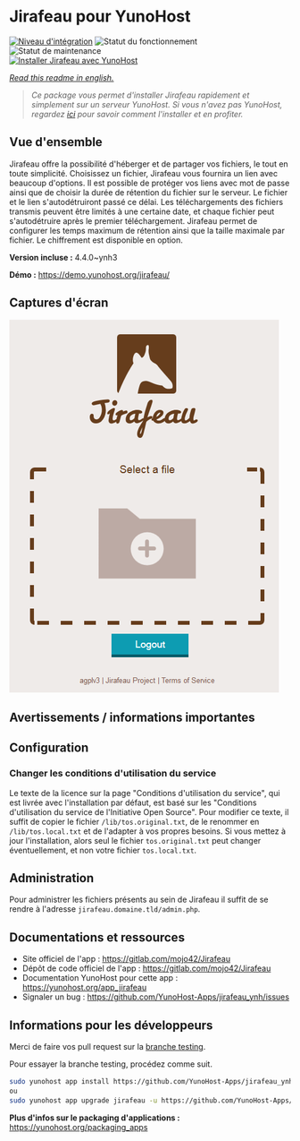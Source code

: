 <!--
N.B.: This README was automatically generated by https://github.com/YunoHost/apps/tree/master/tools/README-generator
It shall NOT be edited by hand.
-->

# Jirafeau pour YunoHost

[![Niveau d'intégration](https://dash.yunohost.org/integration/jirafeau.svg)](https://dash.yunohost.org/appci/app/jirafeau) ![Statut du fonctionnement](https://ci-apps.yunohost.org/ci/badges/jirafeau.status.svg) ![Statut de maintenance](https://ci-apps.yunohost.org/ci/badges/jirafeau.maintain.svg)  
[![Installer Jirafeau avec YunoHost](https://install-app.yunohost.org/install-with-yunohost.svg)](https://install-app.yunohost.org/?app=jirafeau)

*[Read this readme in english.](./README.md)*

> *Ce package vous permet d'installer Jirafeau rapidement et simplement sur un serveur YunoHost.
Si vous n'avez pas YunoHost, regardez [ici](https://yunohost.org/#/install) pour savoir comment l'installer et en profiter.*

## Vue d'ensemble

Jirafeau offre la possibilité d'héberger et de partager vos fichiers, le tout en toute simplicité. Choisissez un fichier, Jirafeau vous fournira un lien avec beaucoup d'options. Il est possible de protéger vos liens avec mot de passe ainsi que de choisir la durée de rétention du fichier sur le serveur. Le fichier et le lien s'autodétruiront passé ce délai. Les téléchargements des fichiers transmis peuvent être limités à une certaine date, et chaque fichier peut s'autodétruire après le premier téléchargement. Jirafeau permet de configurer les temps maximum de rétention ainsi que la taille maximale par fichier. Le chiffrement est disponible en option.


**Version incluse :** 4.4.0~ynh3

**Démo :** https://demo.yunohost.org/jirafeau/

## Captures d'écran

![Capture d'écran de Jirafeau](./doc/screenshots/TPjh48P.png)

## Avertissements / informations importantes

## Configuration

### Changer les conditions d'utilisation du service

Le texte de la licence sur la page "Conditions d'utilisation du service", qui est livrée avec l'installation par défaut, est basé sur les "Conditions d'utilisation du service de l'Initiative Open Source". Pour modifier ce texte, il suffit de copier le fichier `/lib/tos.original.txt`, de le renommer en `/lib/tos.local.txt` et de l'adapter à vos propres besoins. Si vous mettez à jour l'installation, alors seul le fichier `tos.original.txt` peut changer éventuellement, et non votre fichier `tos.local.txt`.

## Administration

Pour administrer les fichiers présents au sein de Jirafeau il suffit de se rendre à l'adresse `jirafeau.domaine.tld/admin.php`.
## Documentations et ressources

* Site officiel de l'app : <https://gitlab.com/mojo42/Jirafeau>
* Dépôt de code officiel de l'app : <https://gitlab.com/mojo42/Jirafeau>
* Documentation YunoHost pour cette app : <https://yunohost.org/app_jirafeau>
* Signaler un bug : <https://github.com/YunoHost-Apps/jirafeau_ynh/issues>

## Informations pour les développeurs

Merci de faire vos pull request sur la [branche testing](https://github.com/YunoHost-Apps/jirafeau_ynh/tree/testing).

Pour essayer la branche testing, procédez comme suit.

``` bash
sudo yunohost app install https://github.com/YunoHost-Apps/jirafeau_ynh/tree/testing --debug
ou
sudo yunohost app upgrade jirafeau -u https://github.com/YunoHost-Apps/jirafeau_ynh/tree/testing --debug
```

**Plus d'infos sur le packaging d'applications :** <https://yunohost.org/packaging_apps>
